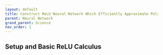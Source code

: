 ```yaml
---
layout: default
title: Construct ReLU Neural Network Which Efficiently Approximate Polynomials (Part 2)
parent: Neural Network
grand_parent: Science
nav_order: 1
---
```


## Setup and Basic ReLU Calculus

